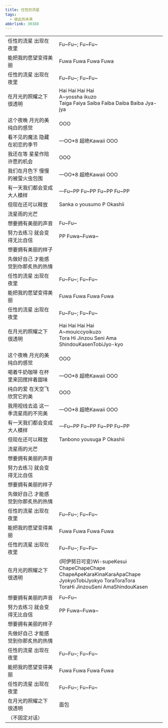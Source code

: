 ```yaml
---
title: 任性的流星
tags:
  - 彼此的未来
abbrlink: 30388
---
```

|      |      |
|--|--|
|任性的流星 出现在夜里|Fu~Fu~; Fu~Fu~|
|能把我的愿望变得美丽|Fuwa Fuwa Fuwa Fuwa|
|任性的流星 出现在夜里|Fu~Fu~; Fu~Fu~|
|在月光的照耀之下 很透明|Hai Hai Hai Hai<br>A~yossha ikuzo<br>Taiga Faiya Saiba Faiba Daiba Baiba Jya-jya|
|      |      |
|这个夜晚 月光的美 纯白的感觉|OOO|
|看不见的魔法 隐藏在初恋的季节|—OO*8 超绝Kawaii OOO|
|我还在等 星星作陪 许愿的机会|OOO|
|我们在月色下 慢慢的被萤火虫包围|—OO*8 超绝Kawaii OOO|
|有一天我们都会变成大人模样|—Fu~PP Fu~PP Fu~PP Fu~PP|
|但现在还可以释放|Sanka      o yousumo P Okashii|
|流星雨的光芒|      |
|想要拥有美丽的声音|Fu~Fu~|
|努力去练习 就会变得无比自信|PP Fuwa~Fuwa~|
|想要拥有美丽的样子|      |
|先做好自己 才能感觉到你那炙热的热情|      |
|任性的流星 出现在夜里|Fu~Fu~; Fu~Fu~|
|能把我的愿望变得美丽|Fuwa Fuwa Fuwa Fuwa|
|任性的流星 出现在夜里|Fu~Fu~; Fu~Fu~|
|在月光的照耀之下 很透明|Hai Hai Hai Hai<br>A~mouiccyoikuzo<br>Tora Hi Jinzou Seni Ama ShindouKasenTobiJyo-kyo|
|      |      |
|这个夜晚 月光的美 纯白的感觉|OOO|
|喝着牛奶咖啡 在杯里来回搅拌着甜味|—OO*8 超绝Kawaii OOO|
|纯白的爱 在天空飞 欣赏它的美|OOO|
|我用视线去追 这一季流星雨的不完美|—OO*8 超绝Kawaii OOO|
|有一天我们都会变成大人模样|—Fu~PP Fu~PP Fu~PP Fu~PP|
|但现在还可以释放|Tanbono yousuga P Okashii|
|流星雨的光芒|      |
|想要拥有美丽的声音|      |
|努力去练习 就会变得无比自信|      |
|想要拥有美丽的样子|      |
|先做好自己 才能感觉到你那炙热的热情|      |
|任性的流星 出现在夜里|Fu~Fu~; Fu~Fu~|
|能把我的愿望变得美丽|Fuwa Fuwa Fuwa Fuwa|
|任性的流星 出现在夜里|Fu~Fu~; Fu~Fu~|
|在月光的照耀之下 很透明| (阿伊努日可变)Wi-supeKesui ChapeChapeChape<br>ChapeApeKaraKinaKaraApaChape<br>JyokyoTobiJyokyo ToraToraTora<br>ToraHi JinzouSeni AmaShindouKasen|
|      |      |
|想要拥有美丽的声音|Fu~Fu~|
|努力去练习 就会变得无比自信|PP Fuwa~Fuwa~|
|想要拥有美丽的样子|      |
|先做好自己 才能感觉到你那炙热的热情|      |
|任性的流星 出现在夜里|Fu~Fu~; Fu~Fu~|
|能把我的愿望变得美丽|Fuwa Fuwa Fuwa Fuwa|
|任性的流星 出现在夜里|Fu~Fu~; Fu~Fu~|
|在月光的照耀之下 很透明|面包|
|（不固定对话）|      |